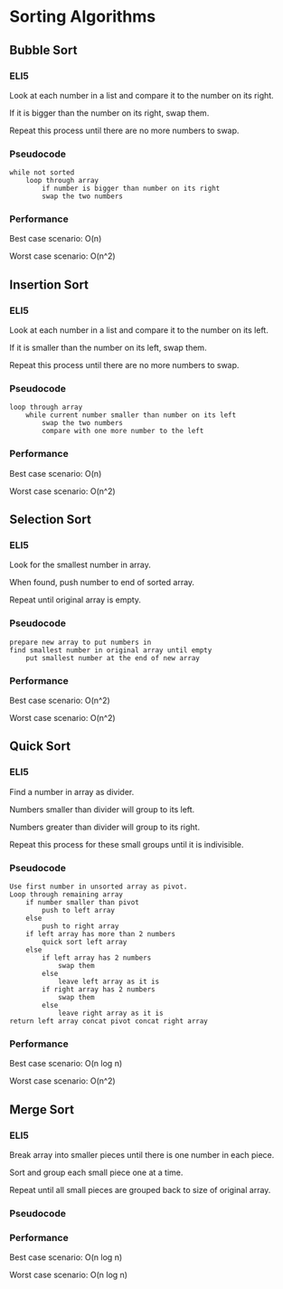 # Sorting Algorithms

## Bubble Sort

### ELI5

Look at each number in a list and compare it to the number on its right.

If it is bigger than the number on its right, swap them.

Repeat this process until there are no more numbers to swap.

### Pseudocode

```
while not sorted
	loop through array
		if number is bigger than number on its right
		swap the two numbers 
```

### Performance

Best case scenario: O(n)

Worst case scenario: O(n^2)

## Insertion Sort

### ELI5

Look at each number in a list and compare it to the number on its left.

If it is smaller than the number on its left, swap them.

Repeat this process until there are no more numbers to swap.

### Pseudocode

```
loop through array
	while current number smaller than number on its left
		swap the two numbers
		compare with one more number to the left
```

### Performance

Best case scenario: O(n)

Worst case scenario: O(n^2)

## Selection Sort

### ELI5

Look for the smallest number in array.

When found, push number to end of sorted array.

Repeat until original array is empty.

### Pseudocode

```
prepare new array to put numbers in
find smallest number in original array until empty
	put smallest number at the end of new array
```

### Performance

Best case scenario: O(n^2)

Worst case scenario: O(n^2)

## Quick Sort

### ELI5

Find a number in array as divider.

Numbers smaller than divider will group to its left.

Numbers greater than divider will group to its right.

Repeat this process for these small groups until it is indivisible.

### Pseudocode

```
Use first number in unsorted array as pivot.
Loop through remaining array
	if number smaller than pivot
		push to left array
	else
		push to right array
	if left array has more than 2 numbers
		quick sort left array
	else
		if left array has 2 numbers
			swap them
		else
			leave left array as it is
		if right array has 2 numbers
			swap them
		else
			leave right array as it is
return left array concat pivot concat right array
```

### Performance

Best case scenario: O(n log n)

Worst case scenario: O(n^2)

## Merge Sort

### ELI5

Break array into smaller pieces until there is one number in each piece.

Sort and group each small piece one at a time.

Repeat until all small pieces are grouped back to size of original array.

### Pseudocode

### Performance

Best case scenario: O(n log n)

Worst case scenario: O(n log n)
